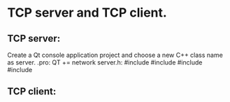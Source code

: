 # TCP server and TCP client.


## TCP server:
Create a Qt console application project and choose a new C++ class name as server.
.pro:
QT += network
server.h:
#include <QTcpServer>
#include <QTcpSocket>
#include <QVector>
#include <QDebug>
  

###


## TCP client:

